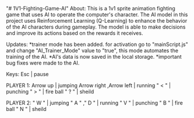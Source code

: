 "# 1V1-Fighting-Game-AI" 
About:
This is a 1v1 sprite animation fighting game that uses AI to operate the computer's character.
The AI model in this project uses Reinforcement Learning (Q-Learning) to enhance the behavior of the AI characters during gameplay. The model is able to make decisions and improve its actions based on the rewards it receives.

Updates:
*trainer mode has been added. for activation go to "mainScript.js" and change "AI_Trainer_Mode" value to "true",
 this mode automates the training of the AI.
*AI's data is now saved in the local storage.
*important bug fixes were made to the AI.

Keys:
Esc                      | pause

PLAYER 1:
Arrow up                 | jumping
Arrow right ,Arrow left  | running
" < "                    | punching
" > "                    | fire ball
" ? "                    | sheild

PLAYER 2:
" W "                    | jumping
" A " ," D "             | running
" V "                    | punching
" B "                    | fire ball
" N "                    | sheild